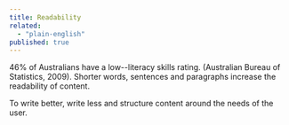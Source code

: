 ```yaml
---
title: Readability
related: 
  - "plain-english"
published: true
---
```


46% of Australians have a low--literacy skills rating. (Australian Bureau of Statistics, 2009). Shorter words, sentences and paragraphs increase the readability of content.

To write better, write less and structure content around the needs of the user.
